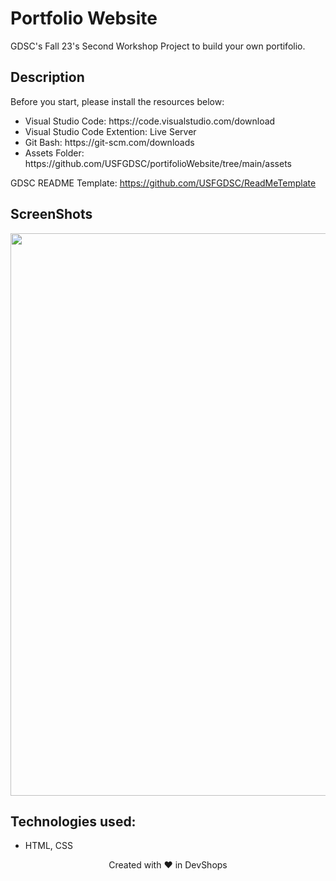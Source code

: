 # Portfolio Website
GDSC's Fall 23's Second Workshop Project to build your own portifolio.

## Description
Before you start, please install the resources below: <br>
<ul>
  <li>Visual Studio Code: https://code.visualstudio.com/download</li>
  <li>Visual Studio Code Extention: Live Server</li>
  <li>Git Bash: https://git-scm.com/downloads</li>
  <li>Assets Folder: https://github.com/USFGDSC/portifolioWebsite/tree/main/assets</li>
</ul>

GDSC README Template: https://github.com/USFGDSC/ReadMeTemplate

## ScreenShots
<p align="center">
  <img src="https://github.com/USFGDSC/portfolioWebsite/assets/98829238/2ae6df8f-0522-4d74-bec8-f9f0ea1a6a19" width=690px height=900px align="center" />
</p>

## Technologies used:
- HTML, CSS

<p align=center>
Created with ❤️ in DevShops
</p>
